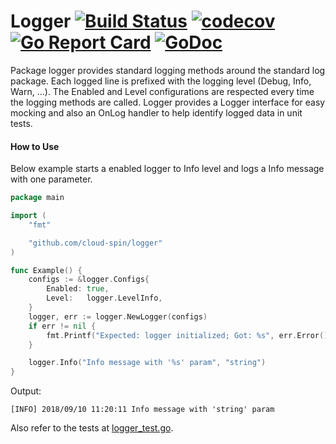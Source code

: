 # Logger [![Build Status](https://travis-ci.com/cloud-spin/logger.svg?branch=master)](https://travis-ci.com/cloud-spin/logger) [![codecov](https://codecov.io/gh/cloud-spin/logger/branch/master/graph/badge.svg)](https://codecov.io/gh/cloud-spin/logger) [![Go Report Card](https://goreportcard.com/badge/github.com/cloud-spin/logger)](https://goreportcard.com/report/github.com/cloud-spin/logger) [![GoDoc](https://godoc.org/github.com/cloud-spin/logger?status.svg)](https://godoc.org/github.com/cloud-spin/logger)

Package logger provides standard logging methods around the standard log package.
Each logged line is prefixed with the logging level (Debug, Info, Warn, ...).
The Enabled and Level configurations are respected every time the logging methods are called.
Logger provides a Logger interface for easy mocking and also an OnLog handler to help identify logged data in unit tests.

#### How to Use

Below example starts a enabled logger to Info level and logs a Info message with one parameter.

```go
package main

import (
	"fmt"

	"github.com/cloud-spin/logger"
)

func Example() {
	configs := &logger.Configs{
		Enabled: true,
		Level:   logger.LevelInfo,
	}
	logger, err := logger.NewLogger(configs)
	if err != nil {
		fmt.Printf("Expected: logger initialized; Got: %s", err.Error())
	}

	logger.Info("Info message with '%s' param", "string")
}
```

Output:
```
[INFO] 2018/09/10 11:20:11 Info message with 'string' param
```

Also refer to the tests at [logger_test.go](logger_test.go).
